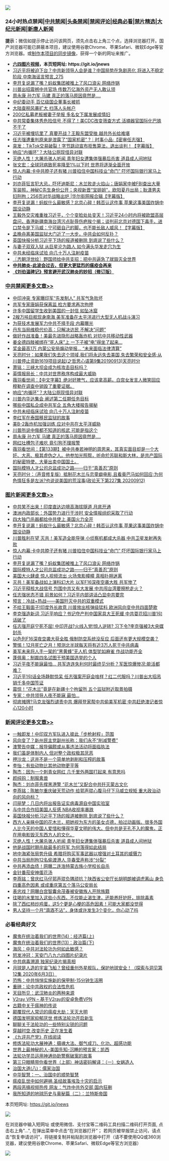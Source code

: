 ![](https://raw.githubusercontent.com/fqnews/bnews/master/64photo/fqnews-qr.jpg)

<div id="tt">
<h3>24小时热点禁闻|<a href="#%E4%B8%AD%E5%85%B1%E7%A6%81%E9%97%BB%E6%9B%B4%E5%A4%9A%E6%96%87%E7%AB%A0">中共禁闻</a>|<a href="#%E5%9B%BE%E7%89%87%E6%96%B0%E9%97%BB%E6%9B%B4%E5%A4%9A%E6%96%87%E7%AB%A0">头条禁闻</a>|<a href="#%E6%96%B0%E9%97%BB%E8%AF%84%E8%AE%BA%E6%9B%B4%E5%A4%9A%E6%96%87%E7%AB%A0">禁闻评论|<a href="#%E5%BF%85%E7%9C%8B%E7%BB%8F%E5%85%B8%E5%A5%BD%E6%96%87">经典必看|<a href="/video.md#%E7%A6%81%E7%89%87%E7%B2%BE%E9%80%89">禁片精选</a>|<a href="https://github.com/fqnews/djy/blob/master/gb/nf1351518.md#1">大纪元新闻</a>|<a href="https://github.com/fqnews/ntdtv/blob/master/gb/prog204.md#1">新唐人新闻</a></h3>
<div><b>提示：</b>微信如提示停止访问该网页，须先点击右上角三个点，选择浏览器打开。国产浏览器可能已屏蔽本项目，建议使用谷歌Chrome、苹果Safari、微软Edge等官方浏览器。或<a href="https://github.com/fqnews/bnews/blob/master/%E5%88%B6%E4%BD%9Cgit%E7%A6%81%E9%97%BB%E9%95%9C%E5%83%8F.md">制作本项目的同步镜像</a>，获得一个新的网址来推广。</div>
<ul>
<li><b><a href="http://d1.bdrive.tk/64.mp4" target="_blank">六四图片视频</a>，本页短网址: https://git.io/jnews</b></li>
<li><a href="/comments/20200913/1395750.md">习近平将被迫下台？中共新领导人会是谁？中国局势在急剧恶化 将进入不稳定阶段 中南海谣言预言_275</a></li>
<li><a href="/topimagenews/20200913/1395698.md">李开复说漏了嘴？蚂蚁集团被推上了风口浪尖 网络炸锅</a></li>
<li><a href="/comments/20200913/1395744.md">川普出招震撼中共官场 传数万亿海外资产无人敢认领</a></li>
<li><a href="/cbnews/20200913/1395723.md">周永康 孙力军 马建 真正的落马原因竟然是….</a></li>
<li><a href="/finance/20200913/1395700.md">中纪委动手 百亿级国企董事长被抓</a></li>
<li><a href="/cnnews/20200914/1395910.md">大陆查税风暴扩大 扫荡人头帐户</a></li>
<li><a href="/cnnews/20200913/1395778.md">200亿私募老板被妻子举报 多名女下属发展成情妇</a></li>
<li><a href="/cnnews/20200914/1395899.md">中共常委集体秀危险信号 不得了！美CDC改变筛查方式 活摘器官国际化巴铁不干了</a></li>
<li><a href="/cnnews/20200913/1395845.md">习近平被埋坑里了 真要开战？王毅东盟受挫 越共外长给难堪</a></li>
<li><a href="/bannedvideo/20200913/1395738.md">任志强遭重判原来是泄露了“国家机密” ?｜时事小品:【密审任志强】</a></li>
<li><a href="/bannedvideo/20200914/1395882.md">突发：TikTok交易破裂！字节跳动宣布拒售算法，退出谈判！【字幕版】</a></li>
<li><a href="/cbnews/20200914/1395927.md">响应“内循环”？大陆公厕现怪异对联</a></li>
<li><a href="/comments/20200914/1395951.md">灭绝人性！大屠杀骇人听闻 青年妇女遭集体强暴后杀害 道县成人间地狱</a></li>
<li><a href="/baitai/20200913/1395767.md">张文宏：全球冠病致死率降至1%以下时 世界将逐渐全面开放</a></li>
<li><a href="/topimagenews/20200913/1395801.md">惊人内幕:卡中共脖子还有猪 川普掐住中国科技业“命门” 吓坏国际银行家马上行动</a></li>
<li><a href="/bannedvideo/20200913/1395820.md">刘亦菲狂言犯大忌，吓坏迪斯尼：木兰败走火焰山；唐娟家中被FBI查出大量军装照，神秘C先生身份公开；央视新晋“宝姐姐”，欧阳夏丹出局；耿潇男夫妇刑拘；256页对华战略出炉 |华尔街网报合辑【字幕版】</a></li>
<li><a href="/topimagenews/20200914/1395884.md">李开复说漏！蚂蚁什么最敏感？北京心碎！韩否认这件事 苹果这事美国炸锅中国没动静</a></li>
<li><a href="/bannedvideo/20200913/1395859.md">王毅外交灾难重挫习近平，个个变脸处处变天！习近平24小时内将被欧盟高层盘问，香港新疆南海台湾污点耻辱伤疤挨个揭；谈判前北京对德国下毒手，进口禁令是下马威：宁可砸自己的脚，也不能长敌人威风！【字幕版】</a></li>
<li><a href="/bannedvideo/20200913/1395688.md">孟晚舟离美国监狱大门近了一大步，中共会如何反扑？</a></li>
<li><a href="/comments/20200914/1395964.md">英国快报分析习近平下场的报道被删除 到底说了些什么？</a></li>
<li><a href="/yule/20200914/1395913.md">与妻子双双入狱 从巨星沦为路人 如今满头华发走穴为生</a></li>
<li><a href="/cbnews/20200913/1395770.md">中共未经临床试验 向几十万人注射疫苗</a></li>
<li><a href="/ssgc/20200914/1395934.md">〖兲朝浮世绘〗野国师给中共支招：把中共逼急了就毁灭全世界</a></li>
<li><b><a href="/comments/20200211/1275071.md" target="_blank">中共肺炎-此波会过去，但更大更猛烈的瘟疫会再来</a></b></li>
<li><b><a href="/comments/20200207/1272816.md" target="_blank">《刘伯温碑记》预言避开武汉肺炎的妙招（修订版）</a></b></li>
</ul>
</div>

<div class="catlist">
<h3><a href="/cbnews/" target="_blank">中共禁闻</a><span><a href="/cbnews/" target="_blank" rel="nofollow">更多文章>></a></span></h3>
<ul>
<li><a href="/cbnews/20200914/1396101.md" target="_blank">中印冲突 专家曝印军“先发制人” 共军气急败坏</a></li>
<li><a href="/cbnews/20200914/1396100.md" target="_blank">共军专家唐娟获保离监 检方要求再次拘押</a></li>
<li><a href="/cbnews/20200914/1396094.md" target="_blank">许多中国留学生收到美国的一封信 如坠冰窟</a></li>
<li><a href="/cbnews/20200914/1396093.md" target="_blank">2艘万吨巨舰现身南海 美军准备在太平洋进行大型无人机战斗演习</a></li>
<li><a href="/cbnews/20200914/1396073.md" target="_blank">为获技术发展军力中共不择手段 内幕曝光</a></li>
<li><a href="/cbnews/20200914/1396072.md" target="_blank">丹东当局维稳代价高：只解决访民 不解决“问题”</a></li>
<li><a href="/cbnews/20200914/1396045.md" target="_blank">做好作战准备！美最先进隐形战略轰炸机 对抗中共移动性武器</a></li>
<li><a href="/cbnews/20200914/1396044.md" target="_blank">姜全德四肢被绑在“死人床”上 一下子被“电”得坐了起来…</a></li>
<li><a href="/cbnews/20200914/1396043.md" target="_blank">奖金最高1万 内蒙公安局煽动举报… “未来面临法律清算”</a></li>
<li><a href="/cbnews/20200914/1396021.md" target="_blank">天亮时分：如果我们失去这个领域,我们将永远失去美国,失去繁荣和安全感;从川普停止资助1619项目说起(之哲思心语第9集20190913)天亮时分</a></li>
<li><a href="/cbnews/20200914/1395976.md" target="_blank">萧铭：三峡大坝会成为核攻击目标吗？</a></li>
<li><a href="/cbnews/20200914/1395959.md" target="_blank">英情报局长：中共对世界秩序构成最大威胁</a></li>
<li><a href="/cbnews/20200914/1395942.md" target="_blank">薇羽看世间：【中文字幕】绝对好脾气，应该拿高薪。白宫女发言人微笑回应穆勒在调查中销毁了重要证据。</a></li>
<li><a href="/cbnews/20200914/1395927.md" target="_blank">响应“内循环”？大陆公厕现怪异对联</a></li>
<li><a href="/cbnews/20200914/1395875.md" target="_blank">川普内华达集会 阐述第二任期任务目标</a></li>
<li><a href="/cbnews/20200913/1395862.md" target="_blank">哪些中国私企成中共军企 五角大楼报告揭秘</a></li>
<li><a href="/cbnews/20200913/1395770.md" target="_blank">中共未经临床试验 向几十万人注射疫苗</a></li>
<li><a href="/cbnews/20200913/1395805.md" target="_blank">李红军在泰国移民监狱的故事</a></li>
<li><a href="/cbnews/20200913/1395803.md" target="_blank">美B-2轰炸机加强训练 应对中共在太平洋威胁</a></li>
<li><a href="/cbnews/20200913/1395802.md" target="_blank">川普所说中俄都不知道的核武 可能是指这个</a></li>
<li><a href="/cbnews/20200913/1395723.md" target="_blank">周永康 孙力军 马建 真正的落马原因竟然是….</a></li>
<li><a href="/cbnews/20200913/1395699.md" target="_blank">网红吐槽包子难吃 竟引狗不理报警</a></li>
<li><a href="/cbnews/20200913/1395647.md" target="_blank">薇羽看世间：【第133期】被中共奉若神明的周恩来，其真实面目却是一个大奸、大恶、极其虚伪之人。他参加光照帮，听命於苏联和斯大林，是共产国际的秘密特使，大量出卖中国国土。</a></li>
<li><a href="/comments/20200913/1395615.md" target="_blank">国际模特人才公司总监成功之路——归于“真善忍”原则</a></li>
<li><a href="/cbnews/20200913/1395600.md" target="_blank">天亮时分：（声音修复版）抵制花木兰与恋童癖电影,且看奥巴马如何回应;为何色情狂多是左派?也说说美国的荒淫事(政论天下第227集 20200912)</a></li>

</ul>
</div>
<div class="catlist">
<h3><a href="/topimagenews/" target="_blank">图片新闻</a><span><a href="/topimagenews/" target="_blank" rel="nofollow">更多文章>></a></span></h3>
<ul>
<li><a href="/topimagenews/20200914/1396110.md" target="_blank">中共笑不出来！印度直达边境高海拔隧道 月底开通</a></li>
<li><a href="/topimagenews/20200914/1395997.md" target="_blank">澳洲内政部长：外国势力进行干涉时 安全情报组织采取了行动</a></li>
<li><a href="/topimagenews/20200914/1395979.md" target="_blank">四大独门杀器都给中共使上 美国火力全开</a></li>
<li><a href="/topimagenews/20200914/1395884.md" target="_blank">李开复说漏！蚂蚁什么最敏感？北京心碎！韩否认这件事 苹果这事美国炸锅中国没动静</a></li>
<li><a href="/topimagenews/20200913/1395867.md" target="_blank">川普胜利在望 灭共！美军造全能导弹 小侦察机都成大杀器 中共卫星发射再失败</a></li>
<li><a href="/topimagenews/20200913/1395801.md" target="_blank">惊人内幕:卡中共脖子还有猪 川普掐住中国科技业“命门” 吓坏国际银行家马上行动</a></li>
<li><a href="/topimagenews/20200913/1395698.md" target="_blank">李开复说漏了嘴？蚂蚁集团被推上了风口浪尖 网络炸锅</a></li>
<li><a href="/comments/20200913/1395615.md" target="_blank">国际模特人才公司总监成功之路——归于“真善忍”原则</a></li>
<li><a href="/topimagenews/20200913/1395531.md" target="_blank">美国大火肆虐 惊人视频流出 火场鬼影幢幢 真相扑朔迷离</a></li>
<li><a href="/topimagenews/20200913/1395421.md" target="_blank">灭共！美军备战如上演科幻大片 以军F16深夜空袭大胜 共军惨了</a></li>
<li><a href="/topimagenews/20200912/1395391.md" target="_blank">习近平释核大战信号 包围中共又有大发展 中共闯台湾要擦枪走火？</a></li>
<li><a href="/topimagenews/20200912/1395328.md" target="_blank">任志强状态不错 前景如何？​​​​​​​习近平内部讲话凸显中共要完</a></li>
<li><a href="/comments/20200912/1394984.md" target="_blank">预言：冷战+热战——美国歼灭中共的双重模式</a></li>
<li><a href="/topimagenews/20200911/1394829.md" target="_blank">不给王毅面子!印度外长故意 川普放出核弹级猛料 欧洲风向变中共四面楚歌</a></li>
<li><a href="/topimagenews/20200911/1394753.md" target="_blank">李克强造新词 习近平响应？书记夺产判中国家具大王死缓 中共耍花招川普1句话破了</a></li>
<li><a href="/topimagenews/20200911/1394720.md" target="_blank">任志强开庭宁死不屈! 中印开战?火线入党!惊人逆转? 习下令?李克强被3大央媒封杀</a></li>
<li><a href="/topimagenews/20200911/1394642.md" target="_blank">以色列F16深夜空袭大获全胜 俄制防空系统没反应 后面还有更大规模空袭？</a></li>
<li><a href="/topimagenews/20200911/1394634.md" target="_blank">警惕！12月死亡之月！预测北半球每天将有近3万人死于中共病毒</a></li>
<li><a href="/topimagenews/20200911/1394596.md" target="_blank">美军未来将人手一架的“黑黄蜂”无人机 体型犹如麻雀 作战功能齐全</a></li>
<li><a href="/topimagenews/20200911/1394575.md" target="_blank">蓬佩奥：制裁四名试图干预美国选举的个人</a></li>
<li><a href="/topimagenews/20200910/1394253.md" target="_blank">习近平夜不能寐最怕&#8230; 共军连连失利何时最终见分析？军医惊爆惨况:能活都难？</a></li>
<li><a href="/topimagenews/20200910/1394100.md" target="_blank">习近平1句话全场静默惊呆 任志强案开庭会啥样？红二代服吗？川普出大招吊销千多中国签证</a></li>
<li><a href="/topimagenews/20200910/1394002.md" target="_blank">震惊！“花木兰”竟是在新疆十个拘留所 五个监狱附近取景拍摄</a></li>
<li><a href="/topimagenews/20200910/1393965.md" target="_blank">专家：中共领导人夜不能寐 最怕…</a></li>
<li><a href="/topimagenews/20200909/1393715.md" target="_blank">彻底摊牌?马克龙强烈谴责中共 爆拜登家帮中共偷美军机密 中共赶绝澳记者惊心120小时</a></li>

</ul>
</div>
<div class="catlist">
<h3><a href="/comments/" target="_blank">新闻评论</a><span><a href="/comments/" target="_blank" rel="nofollow">更多文章>></a></span></h3>
<ul>
<li><a href="/comments/20200914/1396115.md" target="_blank">一触即发！中印双方军队进入彼此「步枪射程」范围</a></li>
<li><a href="/comments/20200914/1396062.md" target="_blank">风向变了？新州民主党副州长称：我们永不“削减警费”</a></li>
<li><a href="/comments/20200914/1396061.md" target="_blank">澳警告中媒：报导偏颇或从事违法活动将面临执法</a></li>
<li><a href="/comments/20200914/1396006.md" target="_blank">我们虽是体制内人 但对整个政权极其厌恶</a></li>
<li><a href="/comments/20200914/1396005.md" target="_blank">押沙龙：这并不是一个简单地剥削和压榨的故事</a></li>
<li><a href="/comments/20200914/1396004.md" target="_blank">李怡：有些动物比其他动物更平等</a></li>
<li><a href="/comments/20200914/1396003.md" target="_blank">陶杰：因为一个刺青女网红 几千里外两国打起来 有意思吗</a></li>
<li><a href="/comments/20200914/1396002.md" target="_blank">颜纯钩：制服禽兽</a></li>
<li><a href="/comments/20200914/1396001.md" target="_blank">陶杰：刘亦菲先撑黑港警 “花木兰”又配合中共歼灭蒙古文化</a></li>
<li><a href="/comments/20200914/1395991.md" target="_blank">李燕铭：陈敏尔重庆破天荒动作 给郭声琨心腹马仔下马威立规矩 重大政治动向的风向标？</a></li>
<li><a href="/comments/20200914/1395987.md" target="_blank">闫丽梦：几日内将出报告证实病毒源自中国实验室</a></li>
<li><a href="/comments/20200914/1395986.md" target="_blank">与中共合作招美国人反感 NBA收视率暴跌</a></li>
<li><a href="/comments/20200914/1395964.md" target="_blank">英国快报分析习近平下场的报道被删除 到底说了些什么？</a></li>
<li><a href="/comments/20200914/1395920.md" target="_blank">西方人亲睐中国的花木兰，把她视为东方的圣女贞德，拍过动画版。很多外国人比今天的中国人爱惜和懂得华夏文明的伟大。但中共是无孔不入的魔鬼，正在用电影毁灭东西方人的文化。</a></li>
<li><a href="/comments/20200914/1395951.md" target="_blank">灭绝人性！大屠杀骇人听闻 青年妇女遭集体强暴后杀害 道县成人间地狱</a></li>
<li><a href="/comments/20200914/1395948.md" target="_blank">他是战国时期杀敌最多的将军 为何落得如此结局</a></li>
<li><a href="/comments/20200914/1395915.md" target="_blank">地中海紧张局势升级 希腊将购买军事武器以增强对土耳其的威慑力</a></li>
<li><a href="/comments/20200913/1395873.md" target="_blank">中共当局刑拘12名偷渡港人 华春莹声称涉“分裂&quot;</a></li>
<li><a href="/comments/20200913/1395847.md" target="_blank">中共再添血债！网曝二连浩特蒙古族小学校长自杀</a></li>
<li><a href="/comments/20200913/1395846.md" target="_blank">金针番茄安神蛋花汤</a></li>
<li><a href="/comments/20200913/1395844.md" target="_blank">李燕铭：曾庆红马仔郭声琨负隅顽抗？陕西省公安厅长胡明朗被调虎离山 身负四重高危因素 或成重庆第五个落马公安局长</a></li>
<li><a href="/comments/20200913/1395836.md" target="_blank">表忠戏？网曝白宫智囊余茂春被安徽族人开除族籍</a></li>
<li><a href="/comments/20200913/1395828.md" target="_blank">往喝的水里加入这些小东西，不仅能止渴生津，还能养肝护肝，排除毒素</a></li>
<li><a href="/comments/20200913/1395827.md" target="_blank">除了西红柿炒鸡蛋，这5个更是心梗的高危因素！可能大家都没觉得</a></li>
<li><a href="/comments/20200913/1395826.md" target="_blank">男人坚持一个月“滴酒不沾”，身体或许发生3个变化，你心动了吗</a></li>

</ul>
</div>

<div class="catlist">
<h3>必看经典好文</h3>
<ul>
<li><a href="/topimagenews/20180605/953415.md" target="_blank">魔鬼在统治着我们的世界(14)：经济篇(上)</a></li>
<li><a href="/topimagenews/20180602/951960.md" target="_blank">魔鬼在统治着我们的世界(13)：政治篇(下)</a></li>
<li><a href="/comments/20191218/1228234.md" target="_blank">海风：中共对法轮功为何如此敏感？</a></li>
<li><a href="/comments/20200604/783200.md" target="_blank">怒发冲冠：天安门八九六四图片纪录片</a></li>
<li><a href="/ccpdope/20200412/1311165.md" target="_blank">中共病毒溯源 独家纪录片揭真相</a></li>
<li><a href="/comments/20200712/1359456.md" target="_blank">月球是人造的宇宙飞船？曾经重创外星舰队，保护地球安全！（探索与洞见第12集 2020年6月3日）</a></li>
<li><a href="/baitai/20200711/1359005.md" target="_blank">恐怖：中共悄悄实施新的保甲制-15分钟生活圈</a></li>
<li><a href="/comments/20200705/783271.md" target="_blank">重磅：论中共政权的合法性危机</a></li>
<li><a href="/comments/20200816/1381123.md" target="_blank">天目所见：武汉肺炎的两种来源</a></li>
<li><a href="/comments/20200112/1257608.md" target="_blank">V2ray VPN &#8211; 基于V2ray的安卓免费VPN</a></li>
<li><a href="/ccpdope/20200531/1337409.md" target="_blank">古籍中关于瘟神的传说</a></li>
<li><a href="/comments/20200619/783185.md" target="_blank">颠覆现代人常识的瘟疫大劫：天灭大明</a></li>
<li><a href="/comments/20200722/1364497.md" target="_blank">德国发明家抑郁厌世 修炼法轮功开启新生</a></li>
<li><a href="/comments/20190417/1114875.md" target="_blank">聊聊关于法轮功的一些特别尖锐的问题</a></li>
<li><a href="/comments/20200626/1259925.md" target="_blank">穿越时空 改变历史 正在发生着</a></li>
<li><a href="/bookonline/20131116/201057.md" target="_blank">《九评共产党》在线阅读</a></li>
<li><a href="/comments/20191203/1234383.md" target="_blank">修炼法轮功大展神通：摄魂大法、御气成刀、化功、超感功能</a></li>
<li><a href="/comments/20200605/783244.md" target="_blank">世界上最神秘的人-美国先知-沉睡的预言家：凯西</a></li>
<li><a href="/cbnews/20170626/780479.md" target="_blank">法轮功学员运用神通协助警察破案的故事</a></li>
<li><a href="/comments/20200426/1319648.md" target="_blank">第三只眼睛带你看世界（上部）神话密码解译：（一）女娲造人</a></li>
<li><a href="/cbnews/20190424/914482.md" target="_blank">治国大道(八)：儒家治国</a></li>
<li><a href="/comments/20200605/1340202.md" target="_blank">中华智慧：一、治国中的顺势智慧</a></li>
<li><a href="/comments/20200618/1346823.md" target="_blank">瘟疫乱世中如何避祸 圣经故事埃及十灾的启示</a></li>
<li><a href="/cbnews/20200703/1355059.md" target="_blank">两段恶搞视频热传 网友：气炸中共外交部 国内狂删</a></li>
<li><a href="/tculture/xiulian/20170614/774347.md" target="_blank">我所知道的地球历史与奥秘篇（二）：兰特斯帝国</a></li>

</ul>
</div>

本页短网址: https://git.io/jnews

![](https://raw.githubusercontent.com/fqnews/bnews/master/64photo/fqnews-qr.jpg)

在浏览器中输入短网址 或使用微信、支付宝等二维码工具扫描二维码打开页面, 点击右上角"...", 在弹出菜单中点击“在浏览器打开”； 若网页被举报禁止访问，请点击“恢复申请访问”，将链接复制并粘贴到浏览器中打开（请不要使用QQ或360浏览器，建议使用谷歌Chrome、苹果Safari、微软Edge等官方浏览器）

![](https://raw.githubusercontent.com/fqnews/bnews/master/64photo/wx.jpg)